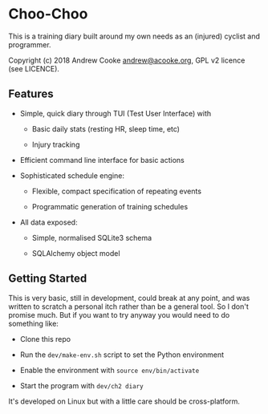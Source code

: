 
# Choo-Choo

This is a training diary built around my own needs as an (injured)
cyclist and programmer.

Copyright (c) 2018 Andrew Cooke andrew@acooke.org, GPL v2 licence (see
LICENCE).

## Features

* Simple, quick diary through TUI (Test User Interface) with
  
  * Basic daily stats (resting HR, sleep time, etc)

  * Injury tracking

* Efficient command line interface for basic actions

* Sophisticated schedule engine:

  * Flexible, compact specification of repeating events
  
  * Programmatic generation of training schedules
  
* All data exposed:

  * Simple, normalised SQLite3 schema
  
  * SQLAlchemy object model

## Getting Started

This is very basic, still in development, could break at any point,
and was written to scratch a personal itch rather than be a general
tool.  So I don't promise much.  But if you want to try anyway you
would need to do something like:

* Clone this repo

* Run the `dev/make-env.sh` script to set the Python environment

* Enable the environment with `source env/bin/activate`

* Start the program with `dev/ch2 diary`

It's developed on Linux but with a little care should be
cross-platform.
